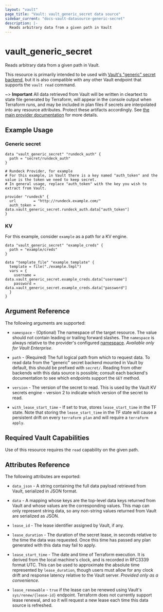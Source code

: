 ```yaml
---
layout: "vault"
page_title: "Vault: vault_generic_secret data source"
sidebar_current: "docs-vault-datasource-generic-secret"
description: |-
  Reads arbitrary data from a given path in Vault
---
```


# vault\_generic\_secret

Reads arbitrary data from a given path in Vault.

This resource is primarily intended to be used with
[Vault's "generic" secret backend](https://www.vaultproject.io/docs/secrets/generic/index.html),
but it is also compatible with any other Vault endpoint that supports
the `vault read` command.

~> **Important** All data retrieved from Vault will be
written in cleartext to state file generated by Terraform, will appear in
the console output when Terraform runs, and may be included in plan files
if secrets are interpolated into any resource attributes.
Protect these artifacts accordingly. See
[the main provider documentation](../index.html)
for more details.

## Example Usage

### Generic secret

```hcl
data "vault_generic_secret" "rundeck_auth" {
  path = "secret/rundeck_auth"
}

# Rundeck Provider, for example
# For this example, in Vault there is a key named "auth_token" and the value is the token we need to keep secret.
# In general usage, replace "auth_token" with the key you wish to extract from Vault. 

provider "rundeck" {
  url        = "http://rundeck.example.com/"
  auth_token = data.vault_generic_secret.rundeck_auth.data["auth_token"]
}
```

### KV 

For this example, consider `example` as a path for a KV engine.

```hcl
data "vault_generic_secret" "example_creds" {
  path = "example/creds"
}

data "template_file" "example_template" {
  template = file("./example.tmpl")
  vars = {
    username = data.vault_generic_secret.example_creds.data["username"]
    password = data.vault_generic_secret.example_creds.data["password"]
  }
}
```

## Argument Reference

The following arguments are supported:

* `namespace` - (Optional) The namespace of the target resource.
  The value should not contain leading or trailing forward slashes.
  The `namespace` is always relative to the provider's configured [namespace](/docs/providers/vault#namespace).
  *Available only for Vault Enterprise*.

* `path` - (Required) The full logical path from which to request data.
To read data from the "generic" secret backend mounted in Vault by
default, this should be prefixed with `secret/`. Reading from other backends
with this data source is possible; consult each backend's documentation
to see which endpoints support the `GET` method.

* `version` - The version of the secret to read. This is used by the
Vault KV secrets engine - version 2 to indicate which version of the secret
to read.

* `with_lease_start_time` - If set to true, stores `lease_start_time` in the TF state.
 Note that storing the `lease_start_time` in the TF state will cause a persistent drift
 on every `terraform plan` and will require a `terraform apply`.

## Required Vault Capabilities

Use of this resource requires the `read` capability on the given path.

## Attributes Reference

The following attributes are exported:

* `data_json` - A string containing the full data payload retrieved from
Vault, serialized in JSON format.

* `data` - A mapping whose keys are the top-level data keys returned from
Vault and whose values are the corresponding values. This map can only
represent string data, so any non-string values returned from Vault are
serialized as JSON.

* `lease_id` - The lease identifier assigned by Vault, if any.

* `lease_duration` - The duration of the secret lease, in seconds relative
to the time the data was requested. Once this time has passed any plan
generated with this data may fail to apply.

* `lease_start_time` - The date and time of Terraform execution.
It is derived from the local machine's clock, and is
recorded in RFC3339 format UTC.
This can be used to approximate the absolute time represented by
`lease_duration`, though users must allow for any clock drift and response
latency relative to the Vault server. _Provided only as a convenience_.

* `lease_renewable` - `true` if the lease can be renewed using Vault's
`sys/renew/{lease-id}` endpoint. Terraform does not currently support lease
renewal, and so it will request a new lease each time this data source is
refreshed.
